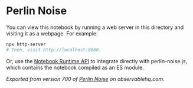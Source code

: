 # Perlin Noise

You can view this notebook by running a web server in this directory and
visiting it as a webpage. For example:

```sh
npx http-server
# Then, visit http://localhost:8080.
```

Or, use the [Notebook Runtime API](https://github.com/observablehq/notebook-runtime) to
integrate directly with perlin-noise.js, which contains the notebook compiled as an
ES module.

*Exported from version 700 of [Perlin Noise](https://observablehq.com/@bensimonds/perlin-noise) on observablehq.com.*